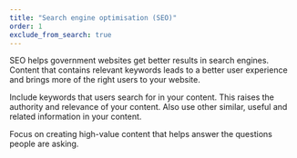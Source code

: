 ```yaml
---
title: "Search engine optimisation (SEO)"
order: 1
exclude_from_search: true
---
```


SEO helps government websites get better results in search engines. Content that contains relevant keywords leads to a better user experience and brings more of the right users to your website.

Include keywords that users search for in your content. This raises the authority and relevance of your content. Also use other similar, useful and related information in your content. 

Focus on creating high-value content that helps answer the questions people are asking.
